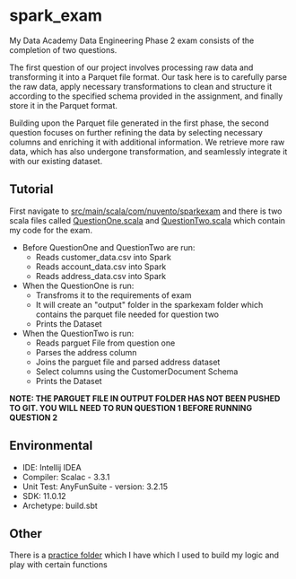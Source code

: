 # spark_exam 

My Data Academy Data Engineering Phase 2 exam consists of the completion of two questions. 

The first question of our project involves processing raw data and transforming it into a Parquet file format. Our task here is to carefully parse the raw data, apply necessary transformations to clean and structure it according to the specified schema provided in the assignment, and finally store it in the Parquet format.

Building upon the Parquet file generated in the first phase, the second question focuses on further refining the data by selecting necessary columns and enriching it with additional information. We retrieve more raw data, which has also undergone transformation, and seamlessly integrate it with our existing dataset.

##  Tutorial 
First navigate to [src/main/scala/com/nuvento/sparkexam](https://github.com/HaydenMcKenzie/exam_spark/tree/master/src/main/scala/com/nuvento/sparkexam) and there is two scala files called [QuestionOne.scala](https://github.com/HaydenMcKenzie/exam_spark/blob/master/src/main/scala/com/nuvento/sparkexam/QuestionOne.scala) and [QuestionTwo.scala](https://github.com/HaydenMcKenzie/exam_spark/blob/master/src/main/scala/com/nuvento/sparkexam/QuestionTwo.scala) which contain my code for the exam.


- Before QuestionOne and QuestionTwo are run:
  - Reads customer_data.csv into Spark
  - Reads account_data.csv into Spark
  - Reads address_data.csv into Spark
- When the QuestionOne is run:
  - Transfroms it to the requirements of exam
  - It will create an "output" folder in the sparkexam folder which contains the parquet file needed for question two
  - Prints the Dataset
- When the QuestionTwo is run:
  - Reads parguet File from question one
  - Parses the address column
  - Joins the parguet file and parsed address dataset
  - Select columns using the CustomerDocument Schema
  - Prints the Dataset

**NOTE: THE PARGUET FILE IN OUTPUT FOLDER HAS NOT BEEN PUSHED TO GIT. YOU WILL NEED TO RUN QUESTION 1 BEFORE RUNNING QUESTION 2**


## Environmental 
- IDE: Intellij IDEA
- Compiler: Scalac - 3.3.1
- Unit Test: AnyFunSuite - version: 3.2.15
- SDK: 11.0.12
- Archetype: build.sbt 

## Other
There is a [practice folder](https://github.com/HaydenMcKenzie/exam_spark/tree/master/src/main/scala/com/nuvento/practice) which I have which I used to build my logic and play with certain functions